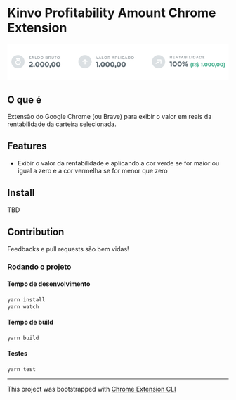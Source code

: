 # Kinvo Profitability Amount Chrome Extension

![Image of feature running](readme/screenshot.png "Image of feature running")

## O que é
Extensão do Google Chrome (ou Brave) para exibir o valor em reais da rentabilidade da carteira selecionada.

## Features

- Exibir o valor da rentabilidade e aplicando a cor verde se for maior ou igual a zero e a cor vermelha se for menor que zero

## Install

TBD

## Contribution

Feedbacks e pull requests são bem vidas!

### Rodando o projeto

#### Tempo de desenvolvimento
```
yarn install
yarn watch
```

#### Tempo de build
```
yarn build
```

#### Testes
```
yarn test
```

---

This project was bootstrapped with [Chrome Extension CLI](https://github.com/dutiyesh/chrome-extension-cli)

